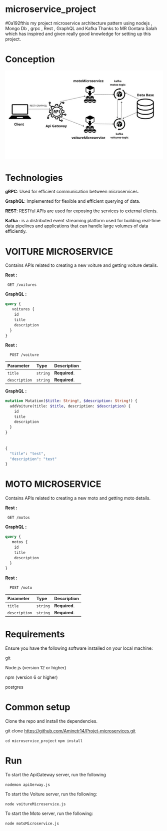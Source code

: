 # microservice_project

#0a192fthis my project  microservice architecture pattern using nodejs , Mongo Db  , grpc , Rest , GraphQL and Kafka
Thanks to MR Gontara Salah which has inspired and given really good knowledge for setting up this project.

# Conception


![image!](Diagram.jpg)


# Technologies
**gRPC**: Used for efficient communication between microservices.


**GraphQL**: Implemented for flexible and efficient querying of data.


**REST**: RESTful APIs are used for exposing the services to external clients.

**Kafka** : is a distributed event streaming platform used for building real-time data pipelines and applications that can handle large volumes of data efficiently.


# VOITURE MICROSERVICE
Contains APIs related to creating a new voiture and getting voiture details.

**Rest :**


```http
 GET /voitures

```
**GraphQL :**


```graphql
query {
   voitures {
    id
    title
    description
  }
}

```

**Rest :**


```http
  POST /voiture

```

| Parameter   | Type     | Description                       |
| :-----------| :------- | :-------------------------------- |
| `title`      | `string` | **Required**.                     |
| `description`    | `string` | **Required**.                     |

**GraphQL :**

```graphql
mutation Mutation($title: String!, $description: String!) {
  addVoiture(title: $title, description: $description) {
    id
    title
    description
  }
}


{
  "title": "test",
  "description": "test"
}


```

# MOTO MICROSERVICE

Contains APIs related to creating a new moto and getting moto details.


**Rest :**


```http
 GET /motos

```

**GraphQL :**


```graphql
query {
   motos {
    id
    title
    description
  }
}

```
**Rest :**


```http
  POST /moto

```

| Parameter        | Type     | Description                       |
| :----------------| :------- | :-------------------------------- |
| `title`           | `string` | **Required**.                     |
| `description`    | `string` | **Required**.                     |




# Requirements

Ensure you have the following software installed on your local machine:

git

Node.js (version 12 or higher)

npm (version 6 or higher)

postgres

# Common setup

Clone the repo and install the dependencies.

git clone https://github.com/Aminetr14/Projet-microservices.git

`cd microservice_project`
`npm install`

# Run

To start the ApiGateway server, run the following

`nodemon apiGerway.js`

To start the Voiture server, run the following:


`node voitureMicroservice.js`


To start the Moto server, run the following:


`node motoMicroservice.js`


